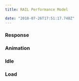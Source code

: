 ```yaml
---
title: RAIL Performance Model

date: "2018-07-26T17:51:17.748Z"
---
```


### Response

### Animation

### Idle

### Load



